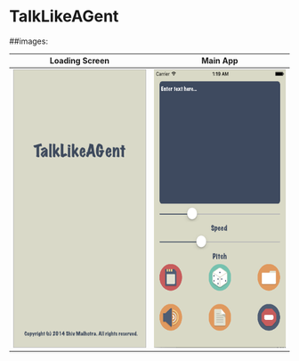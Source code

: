 # TalkLikeAGent

##images:

Loading Screen             |  Main App
:-------------------------:|:-------------------------:
<img src="https://github.com/shivmalhotra/talklikeagent/blob/master/loadingscreen.png" width="250" height="500" /> | <img src="https://github.com/shivmalhotra/talklikeagent/blob/master/app.png" width="250" height="500" />

